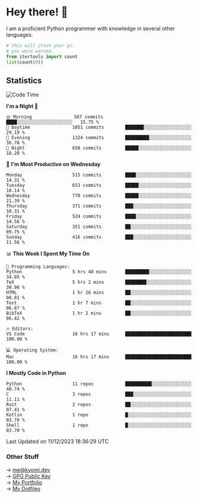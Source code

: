# Hey there! 👋

I am a proficient Python programmer with knowledge in several other languages.

```py
# this will crash your pc.
# you were warned.
from itertools import count
list(count(0))
```

## Statistics
<!--START_SECTION:waka-->
![Code Time](http://img.shields.io/badge/Code%20Time-693%20hrs%2030%20mins-blue)

**I'm a Night 🦉** 

```text
🌞 Morning                567 commits         ████░░░░░░░░░░░░░░░░░░░░░   15.75 % 
🌆 Daytime                1051 commits        ███████░░░░░░░░░░░░░░░░░░   29.19 % 
🌃 Evening                1324 commits        █████████░░░░░░░░░░░░░░░░   36.78 % 
🌙 Night                  658 commits         █████░░░░░░░░░░░░░░░░░░░░   18.28 % 
```
📅 **I'm Most Productive on Wednesday** 

```text
Monday                   515 commits         ████░░░░░░░░░░░░░░░░░░░░░   14.31 % 
Tuesday                  653 commits         █████░░░░░░░░░░░░░░░░░░░░   18.14 % 
Wednesday                770 commits         █████░░░░░░░░░░░░░░░░░░░░   21.39 % 
Thursday                 371 commits         ███░░░░░░░░░░░░░░░░░░░░░░   10.31 % 
Friday                   524 commits         ████░░░░░░░░░░░░░░░░░░░░░   14.56 % 
Saturday                 351 commits         ██░░░░░░░░░░░░░░░░░░░░░░░   09.75 % 
Sunday                   416 commits         ███░░░░░░░░░░░░░░░░░░░░░░   11.56 % 
```


📊 **This Week I Spent My Time On** 

```text
💬 Programming Languages: 
Python                   5 hrs 40 mins       █████████░░░░░░░░░░░░░░░░   34.85 % 
TeX                      5 hrs 2 mins        ████████░░░░░░░░░░░░░░░░░   30.98 % 
HTML                     1 hr 26 mins        ██░░░░░░░░░░░░░░░░░░░░░░░   08.81 % 
Text                     1 hr 7 mins         ██░░░░░░░░░░░░░░░░░░░░░░░   06.87 % 
BibTeX                   1 hr 2 mins         ██░░░░░░░░░░░░░░░░░░░░░░░   06.42 % 

🔥 Editors: 
VS Code                  16 hrs 17 mins      █████████████████████████   100.00 % 

💻 Operating System: 
Mac                      16 hrs 17 mins      █████████████████████████   100.00 % 
```

**I Mostly Code in Python** 

```text
Python                   11 repos            ██████████░░░░░░░░░░░░░░░   40.74 % 
C                        3 repos             ███░░░░░░░░░░░░░░░░░░░░░░   11.11 % 
Rust                     2 repos             ██░░░░░░░░░░░░░░░░░░░░░░░   07.41 % 
Kotlin                   1 repo              █░░░░░░░░░░░░░░░░░░░░░░░░   03.70 % 
Shell                    1 repo              █░░░░░░░░░░░░░░░░░░░░░░░░   03.70 % 
```




 Last Updated on 11/12/2023 18:36:29 UTC
<!--END_SECTION:waka-->

### Other Stuff

→ [me@kyomi.dev](mailto:me@kyomi.dev)\
→ [GPG Public Key](https://github.com/bitterteriyaki.gpg)\
→ [My Portfolio](https://kyomi.dev)\
→ [My Dotfiles](https://github.com/bitterteriyaki/dotfiles)
